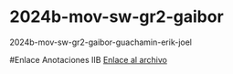 # 2024b-mov-sw-gr2-gaibor
2024b-mov-sw-gr2-gaibor-guachamin-erik-joel

#Enlace Anotaciones IIB
[Enlace al archivo](https://epnecuador-my.sharepoint.com/:o:/g/personal/erik_gaibor_epn_edu_ec/EmBO6X9oJWZEifNgP9Yi50kBoiy7BgJcHYHf8QWZyczbjA?e=o9H1oP)
